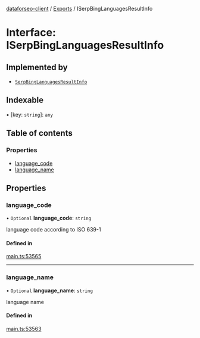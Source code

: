 [dataforseo-client](../README.md) / [Exports](../modules.md) / ISerpBingLanguagesResultInfo

# Interface: ISerpBingLanguagesResultInfo

## Implemented by

- [`SerpBingLanguagesResultInfo`](../classes/SerpBingLanguagesResultInfo.md)

## Indexable

▪ [key: `string`]: `any`

## Table of contents

### Properties

- [language\_code](ISerpBingLanguagesResultInfo.md#language_code)
- [language\_name](ISerpBingLanguagesResultInfo.md#language_name)

## Properties

### language\_code

• `Optional` **language\_code**: `string`

language code according to ISO 639-1

#### Defined in

[main.ts:53565](https://github.com/dataforseo/TypeScriptClient/blob/7ca1aa4/main.ts#L53565)

___

### language\_name

• `Optional` **language\_name**: `string`

language name

#### Defined in

[main.ts:53563](https://github.com/dataforseo/TypeScriptClient/blob/7ca1aa4/main.ts#L53563)
